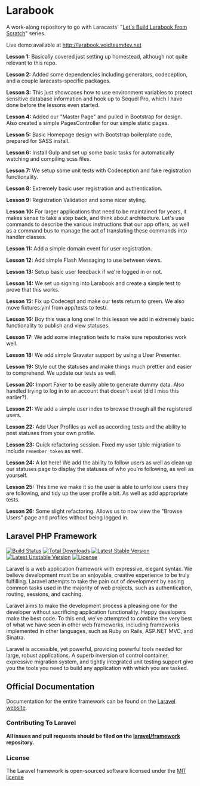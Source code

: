 Larabook
========

A work-along repository to go with Laracasts' "[Let's Build Larabook From Scratch](https://laracasts.com/series/build-a-laravel-app-from-scratch)" series.

Live demo available at http://larabook.voidteamdev.net

**Lesson 1:** Basically covered just setting up homestead, although not quite relevant to this repo.

**Lesson 2:** Added some dependencies including generators, codeception, and a couple laracasts-specific packages.

**Lesson 3:** This just showcases how to use environment variables to protect sensitive database information and hook up to Sequel Pro, which I have done before the lessons even started.

**Lesson 4:** Added our "Master Page" and pulled in Bootstrap for design. Also created a simple PagesController for our simple static pages.

**Lesson 5:** Basic Homepage design with Bootstrap boilerplate code, prepared for SASS install.

**Lesson 6:** Install Gulp and set up some basic tasks for automatically watching and compiling scss files.

**Lesson 7:** We setup some unit tests with Codeception and fake registration functionality.

**Lesson 8:** Extremely basic user registration and authentication.

**Lesson 9:** Registration Validation and some nicer styling.

**Lesson 10:** For larger applications that need to be maintained for years, it makes sense to take a step back, and think about architecture. Let's use commands to describe the various instructions that our app offers, as well as a command bus to manage the act of translating these commands into handler classes.

**Lesson 11:** Add a simple domain event for user registration.

**Lesson 12:** Add simple Flash Messaging to use between views.

**Lesson 13:** Setup basic user feedback if we're logged in or not.

**Lesson 14:** We set up signing into Larabook and create a simple test to prove that this works.

**Lesson 15:** Fix up Codecept and make our tests return to green. We also move fixtures.yml from app/tests to test/.

**Lesson 16:** Boy this was a long one! In this lesson we add in extremely basic functionality to publish and view statuses.

**Lesson 17:** We add some integration tests to make sure repositories work well.

**Lesson 18:** We add simple Gravatar support by using a User Presenter.

**Lesson 19:** Style out the statuses and make things much prettier and easier to comprehend. We update our tests as well.

**Lesson 20:** Import Faker to be easily able to generate dummy data. Also handled trying to log in to an account that doesn't exist (did I miss this earlier?).

**Lesson 21:** We add a simple user index to browse through all the registered users.

**Lesson 22:** Add User Profiles as well as according tests and the ability to post statuses from your own profile.

**Lesson 23:** Quick refactoring session. Fixed my user table migration to include `remember_token` as well.

**Lesson 24:** A lot here! We add the ability to follow users as well as clean up our statuses page to display the statuses of who you're following, as well as yourself.

**Lesson 25:** This time we make it so the user is able to unfollow users they are following, and tidy up the user profile a bit. As well as add appropriate tests.

**Lesson 26:** Some slight refactoring. Allows us to now view the "Browse Users" page and profiles without being logged in.

## Laravel PHP Framework

[![Build Status](https://travis-ci.org/laravel/framework.svg)](https://travis-ci.org/laravel/framework)
[![Total Downloads](https://poser.pugx.org/laravel/framework/downloads.svg)](https://packagist.org/packages/laravel/framework)
[![Latest Stable Version](https://poser.pugx.org/laravel/framework/v/stable.svg)](https://packagist.org/packages/laravel/framework)
[![Latest Unstable Version](https://poser.pugx.org/laravel/framework/v/unstable.svg)](https://packagist.org/packages/laravel/framework)
[![License](https://poser.pugx.org/laravel/framework/license.svg)](https://packagist.org/packages/laravel/framework)

Laravel is a web application framework with expressive, elegant syntax. We believe development must be an enjoyable, creative experience to be truly fulfilling. Laravel attempts to take the pain out of development by easing common tasks used in the majority of web projects, such as authentication, routing, sessions, and caching.

Laravel aims to make the development process a pleasing one for the developer without sacrificing application functionality. Happy developers make the best code. To this end, we've attempted to combine the very best of what we have seen in other web frameworks, including frameworks implemented in other languages, such as Ruby on Rails, ASP.NET MVC, and Sinatra.

Laravel is accessible, yet powerful, providing powerful tools needed for large, robust applications. A superb inversion of control container, expressive migration system, and tightly integrated unit testing support give you the tools you need to build any application with which you are tasked.

## Official Documentation

Documentation for the entire framework can be found on the [Laravel website](http://laravel.com/docs).

### Contributing To Laravel

**All issues and pull requests should be filed on the [laravel/framework](http://github.com/laravel/framework) repository.**

### License

The Laravel framework is open-sourced software licensed under the [MIT license](http://opensource.org/licenses/MIT)
